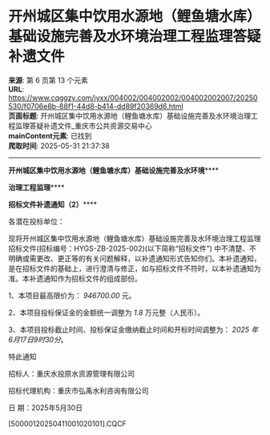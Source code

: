 # 开州城区集中饮用水源地（鲤鱼塘水库）基础设施完善及水环境治理工程监理答疑补遗文件

**来源**: 第 6 页第 13 个元素  
**URL**: https://www.cqggzy.com/jyxx/004002/004002002/004002002007/20250530/f0706e8b-88f1-44d8-b414-dd89f20369d6.html  
**页面标题**: 开州城区集中饮用水源地（鲤鱼塘水库）基础设施完善及水环境治理工程监理答疑补遗文件_重庆市公共资源交易中心  
**mainContent元素**: 已找到  
**爬取时间**: 2025-05-31 21:37:38

---

**开州城区集中饮用水源地（鲤鱼塘水库）基础设施完善及水环境******

**治理工程监理******

**招标文件补遗通知（****2****）******

各潜在投标单位：

现将开州城区集中饮用水源地（鲤鱼塘水库）基础设施完善及水环境治理工程监理招标文件(招标编号：HYGS-ZB-2025-002)(以下简称“招标文件”) 中不清楚、不明确或需更改、更正等的有关问题解释，以补遗通知形式告知你们。本补遗通知，是在招标文件的基础上，进行澄清与修正，如与招标文件不符时，以本补遗通知为准。本补遗通知作为招标文件的组成部份。

1、本项目最高限价为： _946700.00_ 元。

2、本项目投标保证金的金额统一调整为 _1.8_ 万元整（人民币）。

3、本项目投标截止时间、投标保证金缴纳截止时间和开标时间调整为： _2025 年6月17日9时30分_。

特此通知

招标人：重庆水投原水资源管理有限公司

招标代理机构：重庆市弘禹水利咨询有限公司

日 期：2025年5月30日

  
  
  
[50000120250411001020101].CQCF    


